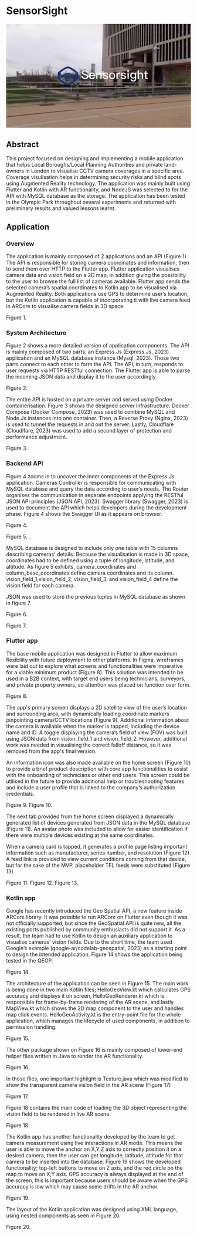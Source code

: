 # SensorSight

![Title Image](/Docs/SensorSight_TitleImage.png)

## Abstract 
This project focused on designing and implementing a mobile application that helps Local Boroughs/Local Planning Authorities and private land-owners in London to visualise CCTV camera coverages in a specific area. Coverage visulisation helps in determining security risks and blind spots using Augmented Reality technology.
The application was mainly built using Flutter and Kotlin with AR functionality, and NodeJS was selected to for the API with MySQL database as the storage. 
The application has been tested in the Olympic Park throughout several experiments and returned with preliminary results and valued lessons learnt.

## Application 

### Overview 
The application is mainly composed of 2 applications and an API (Figure 1). The API is responsible for storing camera coordinates and information, then to send them over HTTP to the Flutter app. Flutter application visualises camera data and vision field on a 2D map, in addition giving the possibility to the user to browse the full list of cameras available. Flutter app sends the selected camera’s spatial coordinates to Kotlin app to be visualised via Augmented Reality. Both applications use GPS to determine user’s location, but the Kotlin application is capable of incorporating it with live camera feed in ARCore to visualise camera fields in 3D space.

Figure 1.

### System Architecture

Figure 2 shows a more detailed version of application components. The API is mainly composed of two parts; an Express.Js (Express.Js, 2023) application and an MySQL database instance (Mysql, 2023). Those two parts connect to each other to form the API.
The API, in turn, responds to user requests via HTTP RESTful connection. The Flutter app is able to parse the incoming JSON data and display it to the user accordingly. 

Figure 2.

The entire API is hosted on a private server and served using Docker containerisation. Figure 3 shows the designed server infrastructure. Docker Compose (Docker Compose, 2023) was used to combine MySQL and Node.Js instances into one container. Then, a Reverse Proxy (Nginx, 2023) is used to tunnel the requests in and out the server. Lastly, Cloudflare (Cloudlfare, 2023) was used to add a second layer of protection and performance adjustment.

Figure 3.

### Backend API 

Figure 4 zooms in to uncover the inner components of the Express.Js application. Cameras Controller is responsible for communicating with MySQL database and query the data according to user’s needs. The Router organises the communication in separate endpoints applying the RESTful JSON API principles (JSON:API, 2023). Swagger library (Swagger, 2023) is used to document the API which helps developers during the development phase. Figure 4 shows the Swagger UI as it appears on browser.

Figure 4.

Figure 5.

MySQL database is designed to include only one table with 15 columns describing cameras' details. Because the visualisation is made in 3D space, coordinates had to be defined using a tuple of longitude, latitude, and altitude. As figure 5 exhibits, camera_coordinates and column_base_coordinates define camera coordinates and its column. vision_field_1,vision_field_2, vision_field_3, and vision_field_4 define the vision field for each camera. 

JSON was used to store the previous tuples in MySQL database as shown in figure 7.

Figure 6.

Figure 7.

### Flutter app 

The base mobile application was designed in Flutter to allow maximum flexibility with future deployment to other platforms. In Figma, wireframes were laid out to explore what screens and functionalities were imperative for a viable minimum product (Figure 8). This solution was intended to be used in a B2B context, with target end users being technicians, surveyors, and private property owners, so attention was placed on function over form.

Figure 8.

The app's primary screen displays a 2D satellite view of the user’s location and surrounding area, with dynamically loading coordinate markers pinpointing camera/CCTV locations (Figure 9). Additional information about the camera is available when the marker is tapped, including the device name and ID. A toggle displaying the camera’s field of view (FOV) was built using JSON data from vision_field_1 and vision_field_2. However, additional work was needed in visualising the correct falloff distance, so it was removed from the app's final version. 

An information icon was also made available on the home screen (Figure 10) to provide a brief product description with core app functionalities to assist with the onboarding of technicians or other end users. This screen could be utilised in the future to provide additional help or troubleshooting features and include a user profile that is linked to the company’s authorization credentials.

Figure 9.              				Figure 10.

The next tab provided from the home screen displayed a dynamically generated list of devices generated from JSON data in the MySQL database (Figure 11).  An avatar photo was included to allow for easier identification if there were multiple devices existing at the same coordinates. 

When a camera card is tapped, it generates a profile page listing important information such as manufacturer, series number, and resolution (Figure 12). A feed link is provided to view current conditions coming from that device, but for the sake of the MVP, placeholder TFL feeds were substituted (Figure 13). 

   
Figure 11.			Figure 12.			Figure 13.

### Kotlin app 

Google has recently introduced the Geo Spatial API, a new feature inside ARCore library. It was possible to run ARCore on Flutter even though it was not officially supported, but since the GeoSpatial API is quite new, all the existing ports published by community enthusiasts did not support it. As a result, the team had to use Kotlin to design an auxiliary application to visualise cameras’ vision fields. Due to the short time, the team used Google’s example (google-ar/codelab-geospatial, 2023) as a starting point to design the intended application. Figure 14 shows the application being tested in the QEOP.

Figure 14.

The architecture of the application can be seen in Figure 15. The main work is being done in two main Kotlin files; HelloGeoView.kt which calculates GPS accuracy and displays it on screen, HelloGeoRenderer.kt which is responsible for frame-by-frame rendering of the AR scene, and lastly MapView.kt which shows the 2D map component to the user and handles map click events. 
HelloGeoActivity.kt is the entry-point file for the whole application, which manages the lifecycle of used components, in addition to permission handling.

Figure 15.

The other package shown on Figure 16 is mainly composed of lower-end helper files written in Java to render the AR functionality.

Figure 16.

In those files, one important highlight is Texture.java which was modified to show the transparent camera vision field in the AR scene (Figure 17)

Figure 17.

Figure 18 contains the main code of loading the 3D object representing the vision field to be rendered in live AR scene.

Figure 18.

The Kotlin app has another functionality developed by the team to get camera measurement using live interactions in AR mode. This means the user is able to move the anchor on X,Y,Z axis to correctly position it on a desired camera, then the user can get longitude, latitude, altitude for that camera to be inserted into the database. Figure 19 shows the developed functionality; top-left buttons to move on Z axis, and the red circle on the map to move on X,Y axis. 
GPS accuracy is always displayed at the end of the screen, this is important because users should be aware when the GPS accuracy is low which may cause some drifts in the AR anchor.

Figure 19.

The layout of the Kotlin application was designed using XML language, using nested components as seen in Figure 20. 

Figure 20.

